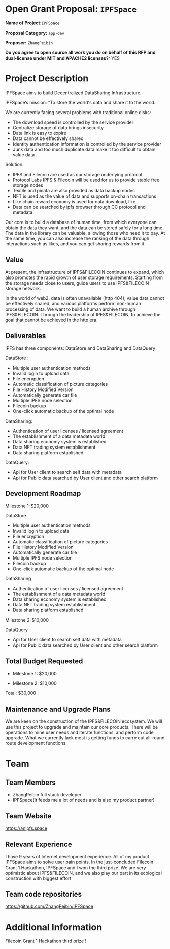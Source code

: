 

# Open Grant Proposal: `IPFSpace`

**Name of Project:**`IPFSpace`

**Proposal Category:** `app-dev`

**Proposer:** `ZhangPeibin`

**Do you agree to open source all work you do on behalf of this RFP and dual-license under MIT and APACHE2 licenses?:** YES

# Project Description

IPFSpace aims to build Decentralized DataSharing Infrastructure. 

IPFSpace‘s mission: “To store the world's data and share it to the world.

We are currently facing several problems with traditional online disks:

- The download speed is controlled by the service provider
- Centralize storage of data brings insecurity
- Data link is easy to expire
- Data cannot be effectively shared
- Identity authentication information is controlled by the service provider
- Junk data and too much duplicate data make it too difficult to obtain value data

Solution:

- IPFS and Filecoin are used as our storage underlying protocol
- Protocol Labs IPFS & Filecoin will be used for us to provide stable free storage nodes
- Textile and pinata are also provided as data backup nodes
- NFT is used as the value of data and supports on-chain transactions
- Like chain reward economy is used for data download, like
- Data can be searched by ipfs browser through CC protocol and metadata

Our core is to build a database of human time, from which everyone can obtain the data they want, and the data can be stored safely for a long time.
The data in the library can be valuable, allowing those who need it to pay. At the same time, you can also increase the ranking of the data through interactions such as likes, and you can get sharing rewards from it.


## Value

At present, the infrastructure of IPFS&FILECOIN continues to expand, which also promotes the rapid growth of user storage requirements. Starting from the storage needs close to users, guide users to use IPFS&FILECOIN storage network.

In the world of web2, data is often unavailable (http 404), value data cannot be effectively shared, and various platforms perform non-human processing of data. We want to build a human archive through IPFS&FILECOIN. Through the leadership of IPFS&FILECOIN, to achieve the goal that cannot be achieved in the http era.

## Deliverables

IPFS has three components: DataStore and DataSharing and DataQuery

DataStore : 
-	Multiple user authentication methods
-	Invalid login to upload data
-	File encryption
-	Automatic classification of picture categories
-	File History Modified Version
-	Automatically generate car file
-	Multiple IPFS node selection
-	Filecoin backup
-	One-click automatic backup of the optimal node 

DataSharing: 
-	Authentication of user licenses / licensed agreement 
-	The establishment of a data metadata world
-	Data sharing economy system is established
-	Data NFT trading system establishment
-	Data sharing platform established

DataQuery:
- Api for User client to search self data with metadata 
- Api for Public data searched by User client and other search platform

## Development Roadmap

Milestone 1-$20,000

DataStore 
-	Multiple user authentication methods
-	Invalid login to upload data
-	File encryption
-	Automatic classification of picture categories
-	File History Modified Version
-	Automatically generate car file
-	Multiple IPFS node selection
-	Filecoin backup
-	One-click automatic backup of the optimal node 

DataSharing
-	Authentication of user licenses / licensed agreement 
-	The establishment of a data metadata world
-	Data sharing economy system is established
-	Data NFT trading system establishment
-	Data sharing platform established

Milestone 2-$10,000

DataQuery  
- Api for User client to search self data with metadata 
- Api for Public data searched by User client and other search platform 


## Total Budget Requested

* Milestone 1: $20,000

* Milestone 2: $10,000

Total: $30,000

## Maintenance and Upgrade Plans

We are keen on the construction of the IPFS&FILECOIN ecosystem. We will use this project to upgrade and maintain our core products. There will be operations to mine user needs and iterate functions, and perform code upgrade. What we currently lack most is getting funds to carry out all-round route development functions.
# Team

## Team Members

- ZhangPeibin full stack developer
- IPFSpace(It feeds me a lot of needs and is also my product partner)


## Team Website

https://anipfs.space

## Relevant Experience

I have 9 years of Internet development experience. All of my product IPFSpace aims to solve user pain points. In the just-concluded Filecoin Grant 1 Hackathon, IPFSpace and I won the third prize. We are very optimistic about IPFS&FILECOIN, and we also play our part in its ecological construction with biggest effort

## Team code repositories

https://github.com/ZhangPeibin/IPFSpace

# Additional Information

Filecoin Grant 1 Hackathon third prize !
